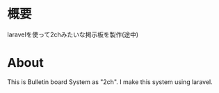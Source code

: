 # 概要
laravelを使って2chみたいな掲示板を製作(途中)

# About
This is Bulletin board System as "2ch".
I make this system using laravel.